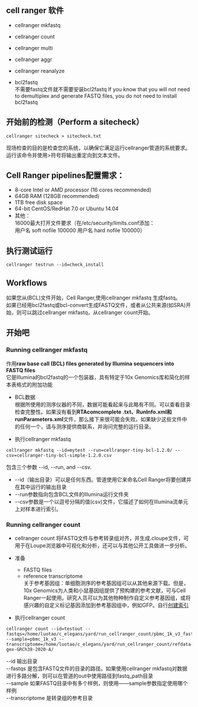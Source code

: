 
## cell ranger 软件

* cellranger mkfastq   

* cellranger count

* cellranger multi 

* cellranger aggr

* cellranger reanalyze

 * bcl2fastq  
 不需要fastq文件就不需要安装bcl2fastq
 If you know that you will not need to demultiplex and generate FASTQ files, you do not need to install bcl2fastq

 
 ## 开始前的检测（Perform a sitecheck）

 ```
cellranger sitecheck > sitecheck.txt
 ```
 现场检查的目的是检查您的系统，以确保它满足运行cellranger管道的系统要求。运行该命令并使用>符号将输出重定向到文本文件。

 ## Cell Ranger pipelines配置需求：

* 8-core Intel or AMD processor (16 cores recommended)  
* 64GB RAM (128GB recommended)  
* 1TB free disk space  
* 64-bit CentOS/RedHat 7.0 or Ubuntu 14.04  
* 其他：   
16000最大打开文件要求（在/etc/security/limits.conf添加：  
用户名 soft nofile 100000
用户名 hard nofile 100000）


## 执行测试运行

```
cellranger testrun --id=check_install
```

## Workflows

如果您从(BCL)文件开始，Cell Ranger,使用cellranger mkfastq 生成fastq。  
如果已经用bcl2fastq或bcl-convert生成FASTQ文件，或者从公共来源(如SRA)开始，则可以跳过cellranger mkfastq，从cellranger count开始。



## 开始吧

### Running cellranger mkfastq

作用**raw base call (BCL) files generated by Illumina sequencers into FASTQ files**  
它是Illumina的bcl2fastq的一个包装器，具有特定于10x Genomics库和简化的样本表格式的附加功能

* BCL数据  
 根据所使用的测序仪器的不同，数据可能看起来与此略有不同。可以查看目录检查完整性。如果没有看到**RTAcomcomplete .txt、RunInfo.xml和runParameters.xml**文件，那么接下来很可能会失败。如果缺少这些文件中的任何一个，请与测序提供商联系，并询问完整的运行目录。

* 执行cellranger mkfastq   
```
cellranger mkfastq --id=mytest --run=cellranger-tiny-bcl-1.2.0/ --csv=cellranger-tiny-bcl-simple-1.2.0.csv
```

包含三个参数 --id, --run, and --csv.  
   * --id（输出目录）可以是任何东西。管道使用它来命名Cell Ranger将要创建并在其中运行的输出目录
   * --run参数指向包含BCL文件的Illumina运行文件夹
   * --csv参数是一个以逗号分隔的值(csv)文件，它描述了如何在Illumina流单元上对样本进行索引。  


### Running cellranger count
* cellranger count 将FASTQ文件与参考转录组对齐，并生成.cloupe文件，可用于在Loupe浏览器中可视化和分析，还可以与其他公开工具做进一步分析。

* 准备  
  * FASTQ files
  * reference transcriptome  
关于参考基因组：单细胞测序的参考基因组可以从其他来源下载。但是，10x Genomics为人类和小鼠基因组提供了预构建的参考文献，可与Cell Ranger一起使用。研究人员可以为其他物种制作自定义参考基因组，或将感兴趣的自定义标记基因添加到参考基因组中，例如GFP。自行[创建索引](https://support.10xgenomics.com/single-cell-gene-expression/software/pipelines/latest/using/tutorial_mr)


* 执行cellranger count

```
cellranger count --id=testout --fastqs=/home/luotao/c_elegans/yard/run_cellranger_count/pbmc_1k_v3_fastqs/ --sample=pbmc_1k_v3 --transcriptome=/home/luotao/c_elegans/yard/run_cellranger_count/refdata-gex-GRCh38-2020-A/
```
 --id 输出目录  
 --fastqs 是包含FASTQ文件的目录的路径。如果使用cellranger mkfastq对数据进行多路分解，则可以在管道的out中使用路径到fastq_path目录  
 --sample 如果FASTQ目录中有多个样例，则使用——sample参数指定使用哪个样例  
 --transcriptome 是转录组的参考目录


